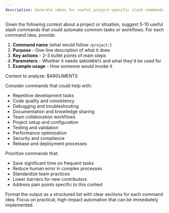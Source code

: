 ```yaml
---
description: Generate ideas for useful project-specific slash commands that can automate common tasks or workflows.
---
```


Given the following context about a project or situation, suggest 5-10 useful slash commands that could automate common tasks or workflows. For each command idea, provide:

1. **Command name** (what would follow `/project:`)
2. **Purpose** - One-line description of what it does
3. **Key actions** - 2-3 bullet points of main steps
4. **Parameters** - Whether it needs `$ARGUMENTS` and what they'd be used for
5. **Example usage** - How someone would invoke it

Context to analyze:
$ARGUMENTS

Consider commands that could help with:

- Repetitive development tasks
- Code quality and consistency
- Debugging and troubleshooting
- Documentation and knowledge sharing
- Team collaboration workflows
- Project setup and configuration
- Testing and validation
- Performance optimization
- Security and compliance
- Release and deployment processes

Prioritize commands that:

- Save significant time on frequent tasks
- Reduce human error in complex processes
- Standardize team practices
- Lower barriers for new contributors
- Address pain points specific to this context

Format the output as a structured list with clear sections for each command idea. Focus on practical, high-impact automation that can be immediately implemented.
